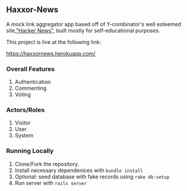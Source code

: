 ## Haxxor-News

A mock link aggregator app based off of Y-combinator's well esteemed site,<a href="https://news.ycombinator.com/">"Hacker News"</a>, built mostly for self-educational purposes.

This project is live at the following link:

https://haxxornews.herokuapp.com/

### Overall Features

1. Authentication
2. Commenting
3. Voting

### Actors/Roles

1. Visitor
2. User
3. System


### Running Locally

1. Clone/Fork the repository.
2. Install necessary dependenices with ```bundle install```
3. Optional: seed database with fake records using ```rake db:setup```
4. Run server with ```rails server```
